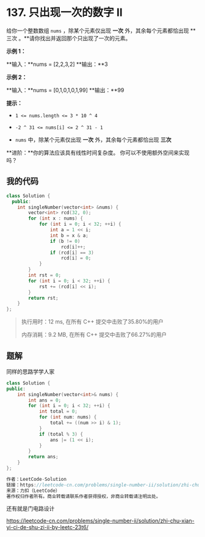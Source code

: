 # 137. 只出现一次的数字 II
给你一个整数数组 `nums` ，除某个元素仅出现 **一次** 外，其余每个元素都恰出现 **三次 。**请你找出并返回那个只出现了一次的元素。

 

**示例 1：**

**输入：**nums = [2,2,3,2]
**输出：**3


**示例 2：**

**输入：**nums = [0,1,0,1,0,1,99]
**输出：**99




**提示：**


- `1 <= nums.length <= 3 * 10 ^ 4`

- `-2 ^ 31 <= nums[i] <= 2 ^ 31 - 1`

- `nums` 中，除某个元素仅出现 **一次** 外，其余每个元素都恰出现 **三次**




**进阶：**你的算法应该具有线性时间复杂度。 你可以不使用额外空间来实现吗？

## 我的代码
```c++
class Solution {
  public:
    int singleNumber(vector<int> &nums) {
        vector<int> rcd(32, 0);
        for (int x : nums) {
            for (int i = 0; i < 32; ++i) {
                int a = 1 << i;
                int b = x & a;
                if (b != 0)
                    rcd[i]++;
                if (rcd[i] == 3)
                    rcd[i] = 0;
            }
        }
        int rst = 0;
        for (int i = 0; i < 32; ++i) {
            rst += (rcd[i] << i);
        }
        return rst;
    }
};
```
> 执行用时：12 ms, 在所有 C++ 提交中击败了35.80%的用户
>
> 内存消耗：9.2 MB, 在所有 C++ 提交中击败了66.27%的用户

## 题解

同样的思路学学人家

```c++
class Solution {
public:
    int singleNumber(vector<int>& nums) {
        int ans = 0;
        for (int i = 0; i < 32; ++i) {
            int total = 0;
            for (int num: nums) {
                total += ((num >> i) & 1);
            }
            if (total % 3) {
                ans |= (1 << i);
            }
        }
        return ans;
    }
};

作者：LeetCode-Solution
链接：https://leetcode-cn.com/problems/single-number-ii/solution/zhi-chu-xian-yi-ci-de-shu-zi-ii-by-leetc-23t6/
来源：力扣（LeetCode）
著作权归作者所有。商业转载请联系作者获得授权，非商业转载请注明出处。
```

还有就是门电路设计

https://leetcode-cn.com/problems/single-number-ii/solution/zhi-chu-xian-yi-ci-de-shu-zi-ii-by-leetc-23t6/